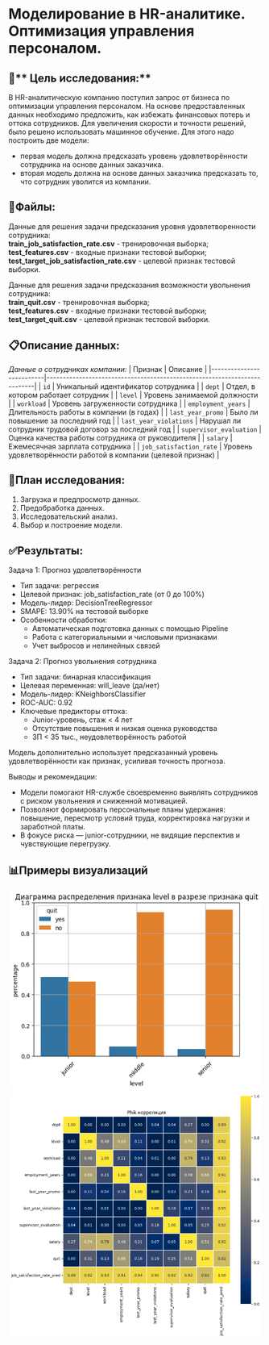 # Моделирование в HR-аналитике. Оптимизация управления персоналом.

## :dart:** Цель исследования:**

В HR-аналитическую компанию поступил запрос от бизнеса по оптимизации управления персоналом. На основе предоставленных данных необходимо предложить, как избежать финансовых потерь и оттока сотрудников. Для увеличения скорости и точности решений, было решено использовать машинное обучение. Для этого надо построить две модели:
+ первая модель должна предсказать уровень удовлетворённости сотрудника на основе данных заказчика.
+ вторая модель должна  на основе данных заказчика предсказать то, что сотрудник уволится из компании.


## :file_folder:**Файлы:**

Данные для решения задачи предсказания уровня удовлетворенности сотрудника:  
**train_job_satisfaction_rate.csv** - тренировочная выборка;  
**test_features.csv** - входные признаки тестовой выборки;  
**test_target_job_satisfaction_rate.csv** - целевой признак тестовой выборки.  

Данные для решения задачи предсказания возможности увольнения сотрудника:  
**train_quit.csv** - тренировочная выборка;     
**test_features.csv** - входные признаки тестовой выборки;  
**test_target_quit.csv** - целевой признак тестовой выборки.

## :clipboard:**Описание данных:**

*Данные о сотрудниках компании:*
| Признак                  | Описание                                                                 |
|--------------------------|--------------------------------------------------------------------------|
| `id`                     | Уникальный идентификатор сотрудника                                      |
| `dept`                   | Отдел, в котором работает сотрудник                                      |
| `level`                  | Уровень занимаемой должности                                             |
| `workload`               | Уровень загруженности сотрудника                                         |
| `employment_years`       | Длительность работы в компании (в годах)                                 |
| `last_year_promo`        | Было ли повышение за последний год                                       |
| `last_year_violations`   | Нарушал ли сотрудник трудовой договор за последний год                   |
| `supervisor_evaluation`  | Оценка качества работы сотрудника от руководителя                        |
| `salary`                 | Ежемесячная зарплата сотрудника                                          |
| `job_satisfaction_rate`  | Уровень удовлетворённости работой в компании (целевой признак)           |



## :scroll:**План исследования:**

1. Загрузка и предпросмотр данных.
2. Предобработка данных.
3. Исследовательский анализ.
4. Выбор и построение модели.

## :white_check_mark:**Результаты:**

Задача 1: Прогноз удовлетворённости 
+ Тип задачи: регрессия
+ Целевой признак: job_satisfaction_rate (от 0 до 100%)
+ Модель-лидер: DecisionTreeRegressor
+ SMAPE: 13.90% на тестовой выборке
+ Особенности обработки:
  + Автоматическая подготовка данных с помощью Pipeline
  + Работа с категориальными и числовыми признаками
  + Учет выбросов и нелинейных связей

Задача 2: Прогноз увольнения сотрудника
+ Тип задачи: бинарная классификация
+ Целевая переменная: will_leave (да/нет)
+ Модель-лидер: KNeighborsClassifier
+ ROC-AUC: 0.92
+ Ключевые предикторы оттока:
  + Junior-уровень, стаж < 4 лет
  + Отсутствие повышения и низкая оценка руководства
  + ЗП < 35 тыс., неудовлетворённость работой

Модель дополнительно использует предсказанный уровень удовлетворённости как признак, усиливая точность прогноза.

Выводы и рекомендации:
+ Модели помогают HR-службе своевременно выявлять сотрудников с риском увольнения и сниженной мотивацией.
+ Позволяют формировать персональные планы удержания: повышение, пересмотр условий труда, корректировка нагрузки и заработной платы.
+ В фокусе риска — junior-сотрудники, не видящие перспектив и чувствующие перегрузку.

## :bar_chart:**Примеры визуализаций**
![диаграмма](img/img1.png)
![корреляция](img/img2.png)